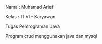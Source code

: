 Nama  : Muhamad Arief

Kelas : TI VI - Karyawan

Tugas Pemrograman Java

Program crud menggunakan java dan mysql  
